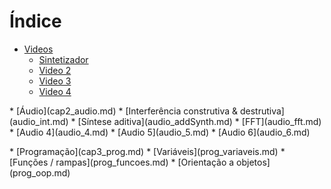 # Índice

* [Videos](cap1_videos.md)
    * [Sintetizador](videos_synth.md)
    * [Video 2](videos_2.md)
    * [Video 3](videos_3.md)
    * [Video 4](videos_4.md)
<p>
* [Áudio](cap2_audio.md)
    * [Interferência construtiva & destrutiva](audio_int.md)
    * [Síntese aditiva](audio_addSynth.md)
    * [FFT](audio_fft.md)
    * [Audio 4](audio_4.md)
    * [Audio 5](audio_5.md)
    * [Audio 6](audio_6.md)
<p>
* [Programação](cap3_prog.md)
    * [Variáveis](prog_variaveis.md)
    * [Funções / rampas](prog_funcoes.md)
    * [Orientação a objetos](prog_oop.md)
